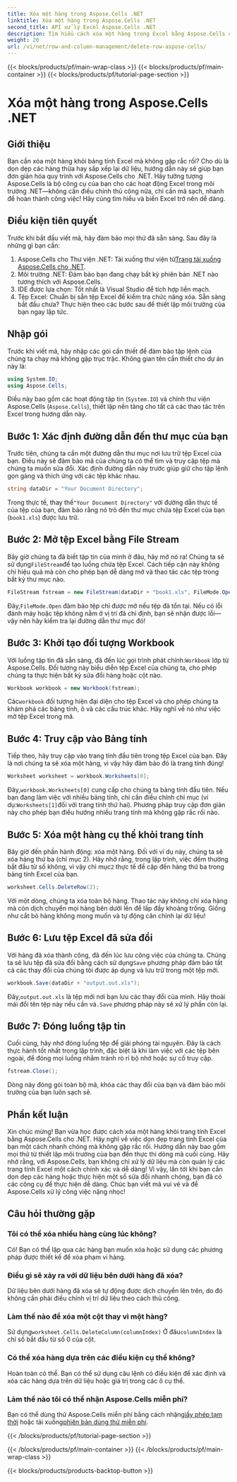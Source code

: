 ```yaml
---
title: Xóa một hàng trong Aspose.Cells .NET
linktitle: Xóa một hàng trong Aspose.Cells .NET
second_title: API xử lý Excel Aspose.Cells .NET
description: Tìm hiểu cách xóa một hàng trong Excel bằng Aspose.Cells cho .NET. Hướng dẫn từng bước này bao gồm các điều kiện tiên quyết, nhập mã và hướng dẫn chi tiết để thao tác dữ liệu liền mạch.
weight: 20
url: /vi/net/row-and-column-management/delete-row-aspose-cells/
---
```


{{< blocks/products/pf/main-wrap-class >}}
{{< blocks/products/pf/main-container >}}
{{< blocks/products/pf/tutorial-page-section >}}

# Xóa một hàng trong Aspose.Cells .NET

## Giới thiệu
Bạn cần xóa một hàng khỏi bảng tính Excel mà không gặp rắc rối? Cho dù là dọn dẹp các hàng thừa hay sắp xếp lại dữ liệu, hướng dẫn này sẽ giúp bạn đơn giản hóa quy trình với Aspose.Cells cho .NET. Hãy tưởng tượng Aspose.Cells là bộ công cụ của bạn cho các hoạt động Excel trong môi trường .NET—không cần điều chỉnh thủ công nữa, chỉ cần mã sạch, nhanh để hoàn thành công việc! Hãy cùng tìm hiểu và biến Excel trở nên dễ dàng.
## Điều kiện tiên quyết
Trước khi bắt đầu viết mã, hãy đảm bảo mọi thứ đã sẵn sàng. Sau đây là những gì bạn cần:
1.  Aspose.Cells cho Thư viện .NET: Tải xuống thư viện từ[Trang tải xuống Aspose.Cells cho .NET](https://releases.aspose.com/cells/net/).  
2. Môi trường .NET: Đảm bảo bạn đang chạy bất kỳ phiên bản .NET nào tương thích với Aspose.Cells.
3. IDE được lựa chọn: Tốt nhất là Visual Studio để tích hợp liền mạch.
4. Tệp Excel: Chuẩn bị sẵn tệp Excel để kiểm tra chức năng xóa.
Sẵn sàng bắt đầu chưa? Thực hiện theo các bước sau để thiết lập môi trường của bạn ngay lập tức.
## Nhập gói
Trước khi viết mã, hãy nhập các gói cần thiết để đảm bảo tập lệnh của chúng ta chạy mà không gặp trục trặc. Không gian tên cần thiết cho dự án này là:
```csharp
using System.IO;
using Aspose.Cells;
```
Điều này bao gồm các hoạt động tập tin (`System.IO`) và chính thư viện Aspose.Cells (`Aspose.Cells`), thiết lập nền tảng cho tất cả các thao tác trên Excel trong hướng dẫn này.
## Bước 1: Xác định đường dẫn đến thư mục của bạn
Trước tiên, chúng ta cần một đường dẫn thư mục nơi lưu trữ tệp Excel của bạn. Điều này sẽ đảm bảo mã của chúng ta có thể tìm và truy cập tệp mà chúng ta muốn sửa đổi. Xác định đường dẫn này trước giúp giữ cho tập lệnh gọn gàng và thích ứng với các tệp khác nhau.
```csharp
string dataDir = "Your Document Directory";
```
 Trong thực tế, thay thế`"Your Document Directory"` với đường dẫn thực tế của tệp của bạn, đảm bảo rằng nó trỏ đến thư mục chứa tệp Excel của bạn (`book1.xls`) được lưu trữ.
## Bước 2: Mở tệp Excel bằng File Stream
 Bây giờ chúng ta đã biết tập tin của mình ở đâu, hãy mở nó ra! Chúng ta sẽ sử dụng`FileStream`để tạo luồng chứa tệp Excel. Cách tiếp cận này không chỉ hiệu quả mà còn cho phép bạn dễ dàng mở và thao tác các tệp trong bất kỳ thư mục nào.
```csharp
FileStream fstream = new FileStream(dataDir + "book1.xls", FileMode.Open);
```
 Đây,`FileMode.Open` đảm bảo tệp chỉ được mở nếu tệp đã tồn tại. Nếu có lỗi đánh máy hoặc tệp không nằm ở vị trí đã chỉ định, bạn sẽ nhận được lỗi—vậy nên hãy kiểm tra lại đường dẫn thư mục đó!
## Bước 3: Khởi tạo đối tượng Workbook
 Với luồng tập tin đã sẵn sàng, đã đến lúc gọi trình phát chính:`Workbook` lớp từ Aspose.Cells. Đối tượng này biểu diễn tệp Excel của chúng ta, cho phép chúng ta thực hiện bất kỳ sửa đổi hàng hoặc cột nào.
```csharp
Workbook workbook = new Workbook(fstream);
```
 Các`workbook` đối tượng hiện đại diện cho tệp Excel và cho phép chúng ta khám phá các bảng tính, ô và các cấu trúc khác. Hãy nghĩ về nó như việc mở tệp Excel trong mã.
## Bước 4: Truy cập vào Bảng tính
Tiếp theo, hãy truy cập vào trang tính đầu tiên trong tệp Excel của bạn. Đây là nơi chúng ta sẽ xóa một hàng, vì vậy hãy đảm bảo đó là trang tính đúng!
```csharp
Worksheet worksheet = workbook.Worksheets[0];
```
 Đây,`workbook.Worksheets[0]` cung cấp cho chúng ta bảng tính đầu tiên. Nếu bạn đang làm việc với nhiều bảng tính, chỉ cần điều chỉnh chỉ mục (ví dụ:`Worksheets[1]`đối với trang tính thứ hai). Phương pháp truy cập đơn giản này cho phép bạn điều hướng nhiều trang tính mà không gặp rắc rối nào.
## Bước 5: Xóa một hàng cụ thể khỏi trang tính
 Bây giờ đến phần hành động: xóa một hàng. Đối với ví dụ này, chúng ta sẽ xóa hàng thứ ba (chỉ mục 2). Hãy nhớ rằng, trong lập trình, việc đếm thường bắt đầu từ số không, vì vậy chỉ mục`2` thực tế đề cập đến hàng thứ ba trong bảng tính Excel của bạn.
```csharp
worksheet.Cells.DeleteRow(2);
```
Với một dòng, chúng ta xóa toàn bộ hàng. Thao tác này không chỉ xóa hàng mà còn dịch chuyển mọi hàng bên dưới lên để lấp đầy khoảng trống. Giống như cắt bỏ hàng không mong muốn và tự động căn chỉnh lại dữ liệu!
## Bước 6: Lưu tệp Excel đã sửa đổi
 Với hàng đã xóa thành công, đã đến lúc lưu công việc của chúng ta. Chúng ta sẽ lưu tệp đã sửa đổi bằng cách sử dụng`Save` phương pháp đảm bảo tất cả các thay đổi của chúng tôi được áp dụng và lưu trữ trong một tệp mới.
```csharp
workbook.Save(dataDir + "output.out.xls");
```
 Đây,`output.out.xls` là tệp mới nơi bạn lưu các thay đổi của mình. Hãy thoải mái đổi tên tệp này nếu cần và`.Save` phương pháp này sẽ xử lý phần còn lại.
## Bước 7: Đóng luồng tập tin
Cuối cùng, hãy nhớ đóng luồng tệp để giải phóng tài nguyên. Đây là cách thực hành tốt nhất trong lập trình, đặc biệt là khi làm việc với các tệp bên ngoài, để đóng mọi luồng nhằm tránh rò rỉ bộ nhớ hoặc sự cố truy cập.
```csharp
fstream.Close();
```
Dòng này đóng gói toàn bộ mã, khóa các thay đổi của bạn và đảm bảo môi trường của bạn luôn sạch sẽ.
## Phần kết luận
Xin chúc mừng! Bạn vừa học được cách xóa một hàng khỏi trang tính Excel bằng Aspose.Cells cho .NET. Hãy nghĩ về việc dọn dẹp trang tính Excel của bạn một cách nhanh chóng mà không gặp rắc rối. Hướng dẫn này bao gồm mọi thứ từ thiết lập môi trường của bạn đến thực thi dòng mã cuối cùng. Hãy nhớ rằng, với Aspose.Cells, bạn không chỉ xử lý dữ liệu mà còn quản lý các trang tính Excel một cách chính xác và dễ dàng!
Vì vậy, lần tới khi bạn cần dọn dẹp các hàng hoặc thực hiện một số sửa đổi nhanh chóng, bạn đã có các công cụ để thực hiện dễ dàng. Chúc bạn viết mã vui vẻ và để Aspose.Cells xử lý công việc nặng nhọc!
## Câu hỏi thường gặp
### Tôi có thể xóa nhiều hàng cùng lúc không?  
Có! Bạn có thể lặp qua các hàng bạn muốn xóa hoặc sử dụng các phương pháp được thiết kế để xóa phạm vi hàng.
### Điều gì sẽ xảy ra với dữ liệu bên dưới hàng đã xóa?  
Dữ liệu bên dưới hàng đã xóa sẽ tự động được dịch chuyển lên trên, do đó không cần phải điều chỉnh vị trí dữ liệu theo cách thủ công.
### Làm thế nào để xóa một cột thay vì một hàng?  
 Sử dụng`worksheet.Cells.DeleteColumn(columnIndex)` Ở đâu`columnIndex` là chỉ số bắt đầu từ số 0 của cột.
### Có thể xóa hàng dựa trên các điều kiện cụ thể không?  
Hoàn toàn có thể. Bạn có thể sử dụng câu lệnh có điều kiện để xác định và xóa các hàng dựa trên dữ liệu hoặc giá trị trong các ô cụ thể.
### Làm thế nào tôi có thể nhận Aspose.Cells miễn phí?  
 Bạn có thể dùng thử Aspose.Cells miễn phí bằng cách nhận[giấy phép tạm thời](https://purchase.aspose.com/temporary-license/) hoặc tải xuống[phiên bản dùng thử miễn phí](https://releases.aspose.com/).

{{< /blocks/products/pf/tutorial-page-section >}}

{{< /blocks/products/pf/main-container >}}
{{< /blocks/products/pf/main-wrap-class >}}

{{< blocks/products/products-backtop-button >}}
